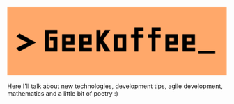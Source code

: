 ![](https://raw.githubusercontent.com/glaubermagal/geekoffee/master/logo.png)

Here I'll talk about new technologies, development tips, agile development, mathematics and a little bit of poetry :)
